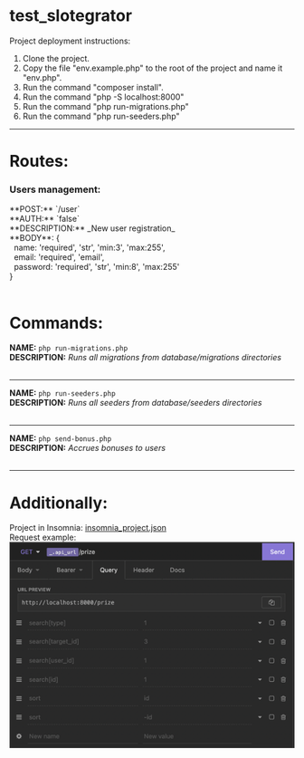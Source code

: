 # test_slotegrator

Project deployment instructions:
1) Clone the project.
2) Copy the file "env.example.php" to the root of the project and name it "env.php".
3) Run the command "composer install".
4) Run the command "php -S localhost:8000"
5) Run the command "php run-migrations.php"
6) Run the command "php run-seeders.php"
___

# Routes:
<h3>Users management:</h3>
**POST:** `/user` <br/>
**AUTH:** `false` <br/>
**DESCRIPTION:** _New user registration_ <br/>
**BODY**: { <br/>
&nbsp;&nbsp;name: 'required', 'str', 'min:3', 'max:255', <br/>
&nbsp;&nbsp;email: 'required', 'email', <br/>
&nbsp;&nbsp;password: 'required', 'str', 'min:8', 'max:255' <br/>
} <br/>
<br/>

[comment]: <> (___)

[comment]: <> (**POST:** `/auth/login` <br/>)

[comment]: <> (**AUTH:** `false` <br/>)

[comment]: <> (**DESCRIPTION:** _Login_ <br/>)

[comment]: <> (**BODY**: { <br/>)

[comment]: <> (&nbsp;&nbsp;email: 'required', 'email', <br/>)

[comment]: <> (&nbsp;&nbsp;password: 'required', 'str', 'min:8', 'max:255' <br/>)

[comment]: <> (} <br/>)

[comment]: <> (<br/>)

[comment]: <> (___)

[comment]: <> (**GET:** `/auth/me` <br/>)

[comment]: <> (**AUTH:** `true` <br/>)

[comment]: <> (**DESCRIPTION:** _Get auth user_ <br/>)

[comment]: <> (<br/>)

[comment]: <> (___)

[comment]: <> (**GET:** `/user` <br/>)

[comment]: <> (**AUTH:** `true` <br/>)

[comment]: <> (**DESCRIPTION:** _Get all users_ <br/>)

[comment]: <> (**QUERY**: { <br/>)

[comment]: <> (&nbsp;&nbsp; sort: `id, -id, created_at, -created_at` <br/>)

[comment]: <> (&nbsp;&nbsp; search: `[id, email, name]`<br/>)

[comment]: <> (} <br/>)

[comment]: <> (<br/>)

[comment]: <> (___)

[comment]: <> (**GET:** `/user/:id` <br/>)

[comment]: <> (**AUTH:** `true` <br/>)

[comment]: <> (**DESCRIPTION:** _Get one user_ <br/>)

[comment]: <> (<br/>)

[comment]: <> (___)

[comment]: <> (**PUT:** `/user/:id` <br/>)

[comment]: <> (**AUTH:** `true` <br/>)

[comment]: <> (**DESCRIPTION:** _Update user_ <br/>)

[comment]: <> (**BODY**: { <br/>)

[comment]: <> (&nbsp;&nbsp;name: 'required', 'str', 'min:3', 'max:255', <br/>)

[comment]: <> (&nbsp;&nbsp;email: 'required', 'email', <br/>)

[comment]: <> (&nbsp;&nbsp;password: 'required', 'str', 'min:8', 'max:255' <br/>)

[comment]: <> (} <br/>)

[comment]: <> (<br/>)

[comment]: <> (___)

[comment]: <> (**DELETE:** `/user/:id` <br/>)

[comment]: <> (**AUTH:** `true` <br/>)

[comment]: <> (**DESCRIPTION:** _Delete user_ <br/>)

[comment]: <> (<br/>)

[comment]: <> (___)

[comment]: <> (<h3>Products management &#40;физический предмет&#41;:</h3>)

[comment]: <> (**GET:** `/product` <br/>)

[comment]: <> (**AUTH:** `true` <br/>)

[comment]: <> (**DESCRIPTION:** _Get all products_ <br/>)

[comment]: <> (**QUERY**: { <br/>)

[comment]: <> (&nbsp;&nbsp; sort: `id, -id, count, -count` <br/>)

[comment]: <> (&nbsp;&nbsp; search: `[id, name, count]`<br/>)

[comment]: <> (} <br/>)

[comment]: <> (<br/>)

[comment]: <> (___)

[comment]: <> (**POST:** `/product` <br/>)

[comment]: <> (**AUTH:** `true` <br/>)

[comment]: <> (**DESCRIPTION:** _Create new product_ <br/>)

[comment]: <> (**BODY**: { <br/>)

[comment]: <> (&nbsp;&nbsp;name: 'required', 'str', 'min:3', 'max:255', <br/>)

[comment]: <> (&nbsp;&nbsp;description: 'required', 'str', 'min:3', 'max:255', <br/>)

[comment]: <> (&nbsp;&nbsp;count: 'required', 'int', 'min:2', 'max:200' <br/>)

[comment]: <> (} <br/>)

[comment]: <> (<br/>)

[comment]: <> (___)

[comment]: <> (**GET:** `/product/:id` <br/>)

[comment]: <> (**AUTH:** `true` <br/>)

[comment]: <> (**DESCRIPTION:** _Get one product_ <br/>)

[comment]: <> (<br/>)

[comment]: <> (___)

[comment]: <> (**PUT:** `/product/:id` <br/>)

[comment]: <> (**AUTH:** `true` <br/>)

[comment]: <> (**DESCRIPTION:** _Update product_ <br/>)

[comment]: <> (**BODY**: { <br/>)

[comment]: <> (&nbsp;&nbsp;name: 'required', 'str', 'min:3', 'max:255', <br/>)

[comment]: <> (&nbsp;&nbsp;description: 'required', 'str', 'min:3', 'max:255', <br/>)

[comment]: <> (&nbsp;&nbsp;count: 'required', 'int', 'min:2', 'max:200' <br/>)

[comment]: <> (} <br/>)

[comment]: <> (<br/>)

[comment]: <> (___)

[comment]: <> (<h3>Monetary management &#40;случайная сумма в интервале&#41;:</h3>)

[comment]: <> (**GET:** `/monetary` <br/>)

[comment]: <> (**AUTH:** `true` <br/>)

[comment]: <> (**DESCRIPTION:** _Get all monetary_ <br/>)

[comment]: <> (**QUERY**: { <br/>)

[comment]: <> (&nbsp;&nbsp; sort: `id, -id, type, -type` <br/>)

[comment]: <> (&nbsp;&nbsp; search: `[id, type]`<br/>)

[comment]: <> (} <br/>)

[comment]: <> (<br/>)

[comment]: <> (___)

[comment]: <> (**POST:** `/monetary` <br/>)

[comment]: <> (**AUTH:** `true` <br/>)

[comment]: <> (**DESCRIPTION:** _Create new monetary_ <br/>)

[comment]: <> (**BODY**: { <br/>)

[comment]: <> (&nbsp;&nbsp; type: bonus or real money, <br/>)

[comment]: <> (&nbsp;&nbsp; max_sum: 'int', 'min:1' <br/>)

[comment]: <> (&nbsp;&nbsp; interval_from: 'required', 'int', 'min:1', 'max:interval_to' <br/>)

[comment]: <> (&nbsp;&nbsp; interval_to: 'required', 'int', 'min:interval_from', 'max:max_sum' <br/>)

[comment]: <> (} <br/>)

[comment]: <> (<br/>)

[comment]: <> (___)

[comment]: <> (**GET:** `/monetary/:id` <br/>)

[comment]: <> (**AUTH:** `true` <br/>)

[comment]: <> (**DESCRIPTION:** _Get one monetary_ <br/>)

[comment]: <> (<br/>)

[comment]: <> (___)

[comment]: <> (**PUT:** `/monetary/:id` <br/>)

[comment]: <> (**AUTH:** `true` <br/>)

[comment]: <> (**DESCRIPTION:** _Update monetary_ <br/>)

[comment]: <> (**BODY**: { <br/>)

[comment]: <> (&nbsp;&nbsp; max_sum: 'int', 'min:1' <br/>)

[comment]: <> (&nbsp;&nbsp; interval_from: 'required', 'int', 'min:1', 'max:interval_to' <br/>)

[comment]: <> (&nbsp;&nbsp; interval_to: 'required', 'int', 'min:interval_from', 'max:max_sum' <br/>)

[comment]: <> (} <br/>)

[comment]: <> (<br/>)

[comment]: <> (___)

[comment]: <> (<h3>Prize &#40;Призы&#41;:</h3>)

[comment]: <> (**GET:** `/prize` <br/>)

[comment]: <> (**AUTH:** `true` <br/>)

[comment]: <> (**DESCRIPTION:** _Get all prizes_ <br/>)

[comment]: <> (**QUERY**: { <br/>)

[comment]: <> (&nbsp;&nbsp; sort: `id, -id` <br/>)

[comment]: <> (&nbsp;&nbsp; search: `[target_id, type, user_id]`<br/>)

[comment]: <> (} <br/>)

[comment]: <> (<br/>)

[comment]: <> (___)

[comment]: <> (**POST:** `/prize` <br/>)

[comment]: <> (**AUTH:** `true` <br/>)

[comment]: <> (**DESCRIPTION:** _To receive a prize_ <br/>)

[comment]: <> (<br/>)

[comment]: <> (___)

[comment]: <> (**GET:** `/prize/:id` <br/>)

[comment]: <> (**AUTH:** `true` <br/>)

[comment]: <> (**DESCRIPTION:** _Get one prize_ <br/>)

[comment]: <> (<br/>)

[comment]: <> (___)

[comment]: <> (**DELETE:** `/prize/:id` <br/>)

[comment]: <> (**AUTH:** `true` <br/>)

[comment]: <> (**DESCRIPTION:** _Waiver of a prize_ <br/>)

[comment]: <> (<br/>)

[comment]: <> (___)

[comment]: <> (**POST:** `/prize/:id/convert` <br/>)

[comment]: <> (**AUTH:** `true` <br/>)

[comment]: <> (**DESCRIPTION:** _Real money convert to bonus_ <br/>)

[comment]: <> (<br/>)

[comment]: <> (___)

# Commands:
**NAME:** `php run-migrations.php` <br/>
**DESCRIPTION:** _Runs all migrations from database/migrations directories_ <br/>
<br/>
___
**NAME:** `php run-seeders.php` <br/>
**DESCRIPTION:** _Runs all seeders from database/seeders directories_ <br/>
<br/>
___
**NAME:** `php send-bonus.php` <br/>
**DESCRIPTION:** _Accrues bonuses to users_ <br/>
<br/>
___

# Additionally:
Project in Insomnia: [insomnia_project.json](Insomnia_project.json) <br/>
Request example: <br/>
![img.png](img.png)

